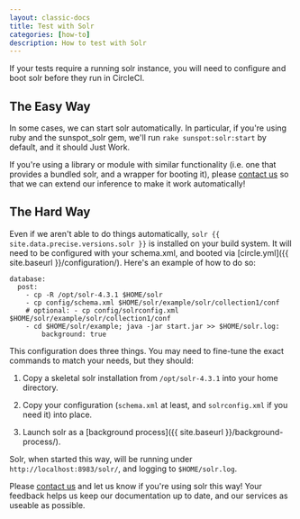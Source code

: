 ```yaml
---
layout: classic-docs
title: Test with Solr
categories: [how-to]
description: How to test with Solr
---
```


If your tests require a running solr instance, you will need to configure
and boot solr before they run in CircleCI.

## The Easy Way

In some cases, we can start solr automatically. In particular, if you're
using ruby and the sunspot_solr gem, we'll run
`rake sunspot:solr:start` by default, and it should Just Work.

If you're using a library or module with similar functionality (i.e. one
that provides a bundled solr, and a wrapper for booting it), please
[contact us](mailto:support@circleci.com)
so that we can extend our inference to make it work automatically!

## The Hard Way

Even if we aren't able to do things automatically, `solr {{ site.data.precise.versions.solr }}`
is installed on your build system. It will need to be configured with your
schema.xml, and booted via [circle.yml]({{ site.baseurl }}/configuration/).
Here's an example of how to do so:

```
database:
  post:
    - cp -R /opt/solr-4.3.1 $HOME/solr
    - cp config/schema.xml $HOME/solr/example/solr/collection1/conf
    # optional: - cp config/solrconfig.xml $HOME/solr/example/solr/collection1/conf
    - cd $HOME/solr/example; java -jar start.jar >> $HOME/solr.log:
        background: true
```

This configuration does three things. You may need to fine-tune the exact commands
to match your needs, but they should:

1.  Copy a skeletal solr installation from `/opt/solr-4.3.1` into your home directory.

2.  Copy your configuration (`schema.xml` at least, and `solrconfig.xml` if you need it)
into place.

3.  Launch solr as a [background process]({{ site.baseurl }}/background-process/).

Solr, when started this way, will be running under `http://localhost:8983/solr/`,
and logging to `$HOME/solr.log`.

Please [contact us](mailto:support@circleci.com)
and let us know if you're using solr this way! Your feedback helps us keep our
documentation up to date, and our services as useable as possible.
